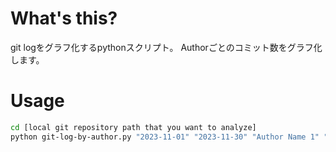 # What's this?
git logをグラフ化するpythonスクリプト。
Authorごとのコミット数をグラフ化します。

# Usage
```bash
cd [local git repository path that you want to analyze]
python git-log-by-author.py "2023-11-01" "2023-11-30" "Author Name 1" "Author Name 2" ...
```
